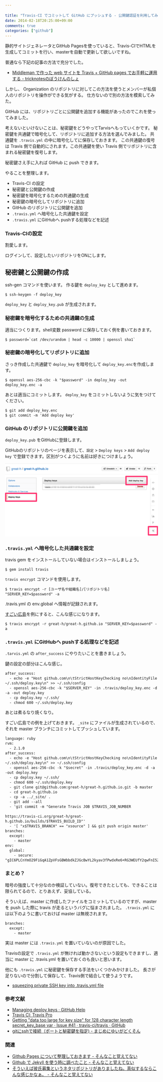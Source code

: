 ```yaml
---

title: "Travis-CI でコミットして GitHub にプッシュする - 公開鍵認証を利用してみる"
date: 2014-02-18T20:25:00+09:00
comments: true
categories: ["github"]
---
```


静的サイトジェネレータとGitHub Pagesを使っていると、Travis-CIでHTMLを生成してコミットを行い、masterを自動で更新して欲しいですね。

普通なら下記の記事の方法で充分でした。

* [Middleman で作った web サイトを Travis + GitHub pages でお手軽に運用する - tricknotesのぼうけんのしょ](http://tricknotes.hateblo.jp/entry/2013/06/17/020229)

しかし、 Organization のリポジトリに対してこの方法を使うとメンバーが私個人のリポジトリを操作ができる気がする。
仕方ないので別の方法を模索してみた。

GitHub には、リポジトリごとに公開鍵を追加する機能があったのでこれを使ってみました。

考えないといけないことは、秘密鍵をどうやってTarvisへもっていくかです。
秘密鍵を共通鍵で暗号化して、リポジトリに追加する方法を選んでみました。
共通鍵を `.travis.yml` の中に暗号化してに保存しておきます。
この共通鍵の復号は Travis 側で自動的にされます。この共通鍵を使い Travis 側でリポジトリに含まれる秘密鍵を復号します。

秘密鍵さえ手に入れば GitHub に push できます。


やることを整理します。

* Travis-CI の設定
* 秘密鍵と公開鍵の作成
* 秘密鍵を暗号化するための共通鍵の生成
* 秘密鍵の暗号化してリポジトリに追加
* GitHub のリポジトリに公開鍵を追加
* `.travis.yml` へ暗号化した共通鍵を設定
* `.travis.yml` にGitHubへ pushする処理などを記述

### Travis-CIの設定

割愛します。

ログインして、設定したいリポジトリをONにします。

## 秘密鍵と公開鍵の作成

ssh-gen コマンドを使います。
作る鍵を `deploy_key` として進めます。

```
$ ssh-keygen -f deploy_key
```

`deploy_key` と `deploy_key.pub` が生成されます。

### 秘密鍵を暗号化するための共通鍵の生成

適当につくります。shell変数 password に保存しておく例を書いておきます。

```
$ password=`cat /dev/urandom | head -c 10000 | openssl sha1`
```

### 秘密鍵の暗号化してリポジトリに追加

さっき作成した共通鍵で `deploy_key` を暗号化して `deploy_key.enc`を作成します。

```
$ openssl aes-256-cbc -k "$password" -in deploy_key -out deploy_key.enc -a
```

あとは適当にコミットします。 `deploy_key` をコミットしないように気をつけてください。

```
$ git add deploy_key.enc
$ git commit -m 'Add deploy key'
```

### GitHub のリポジトリに公開鍵を追加

`deploy_key.pub` をGitHubに登録します。

GitHubのリポジトリのページを表示して、`設定` > `Deploy keys` > `Add deploy key` で登録できます。区別がつくように名前は好きにつけましょう。

![](/images/2014-02-18-github-push.png)

### `.travis.yml` へ暗号化した共通鍵を設定

travis gem をインストールしていない場合はインストールしましょう。

```
$ gem install travis
```

`travis encrypt` コマンドを使用します。

```
$ travis encrypt -r [ユーザ名や組織名]/[リポジトリ名] "SERVER_KEY=$password" -a
```
.travis.yml の env.global へ情報が記録されます。

[すごい広島](https://github.com/great-h/great-h.github.io)を例にすると、こんな感じになります。

```
$ travis encrypt -r great-h/great-h.github.io "SERVER_KEY=$password" -a
```

### `.travis.yml` にGitHubへ pushする処理などを記述

`.tarvis.yml` の `after_success` にやりたいことを書きましょう。

鍵の設定の部分はこんな感じ。

```
after_success:
  - echo -e "Host github.com\n\tStrictHostKeyChecking no\nIdentityFile ~/.ssh/deploy.key\n" >> ~/.ssh/config
  - openssl aes-256-cbc -k "$SERVER_KEY" -in .travis/deploy_key.enc -d -a -out deploy.key
  - cp deploy.key ~/.ssh/
  - chmod 600 ~/.ssh/deploy.key
```

あとは煮るなり焼くなり。

すごい広島での例を上げておきます。
`_site` にファイルが生成されているので、それを master ブランチにコミットしてプッシュしています。

```
language: ruby
rvm:
  - 2.1.0
after_success:
  - echo -e "Host github.com\n\tStrictHostKeyChecking no\nIdentityFile ~/.ssh/deploy.key\n" >> ~/.ssh/config
  - openssl aes-256-cbc -k "$secret" -in .travis/deploy_key.enc -d -a -out deploy.key
  - cp deploy.key ~/.ssh/
  - chmod 600 ~/.ssh/deploy.key
  - git clone git@github.com:great-h/great-h.github.io.git -b master
  - cd great-h.github.io
  - cp -a ../_site/ .
  - git add --all
  - 'git commit -m "Generate Travis JOB $TRAVIS_JOB_NUMBER

https://travis-ci.org/great-h/great-h.github.io/builds/$TRAVIS_BUILD_ID"'
  - '[ "x$TRAVIS_BRANCH" == "xsource" ] && git push origin master'
branches:
  except:
    - master
env:
  global:
    - secure: "gIC6PLCnYmO29FiGqA1ZpVFsGBWbbdkZJGcBwYL2kyav3fPwdxRe6+RG3WEUfY2qwFnI52Br7pQ4ZClaBD76abObmYFW8Qkd13bgxgYMHFFzDh6ACMoY/JvRu4SXZcqiSi2QzeDTRk8Q825kGNY3QJXb4NiZ9gj8uAR9bNpnqnc="
```

### まとめ？

暗号の強度して十分なのか検証していない。復号できたとしても、できることは限られてるので、とりあえず、妥協している。

そういえば、master に作成したファイルをコミットしているのですが、master を push した際に travis が走るというバグに悩まされました。
`.travis.yml` には以下のように書いておけば master は無視されます。

```
branches:
  except:
    - master
```

実は master には `.travis.yml` を置いていないのが原因でした。

Travisの設定で `.travis.yml` が無ければ動かさないという設定もできますし、適当に master に .travis.yml を置いておくのも良いと思います。

他にも `.travis.yml` に秘密鍵を保存する手法をいくつかみかけました。
長さが足りないので分割して保存して、Travis側で結合して使うようです。

* [squeezing private SSH key into .travis.yml file](https://gist.github.com/lukewpatterson/4242707)


### 参考文献

* [Managing deploy keys · GitHub Help](https://help.github.com/articles/managing-deploy-keys)
* [Travis CI: Travis Pro](http://docs.travis-ci.com/user/travis-pro/#How-can-I-encrypt-files-that-include-sensitive-data%3F)
* [Getting "data too large for key size" for 128 character	length secret_key_base var · Issue #41 · travis-ci/travis · GitHub](https://github.com/travis-ci/travis/issues/41)
* [gitにsshで接続（ポートと秘密鍵を指定) - まじめにゆいがどくそん](http://nilfigo.hatenablog.com/entry/20130705/1373000104)

### 関連

* [Github Pages について整理しておきます - そんなこと覚えてない](/blog/2013/02/17/github-pages/)
* [Github で Jekyll を使う時に調べたこと - そんなこと覚えてない](/blog/2013/02/18/jekyll-on-github/)
* [そういえば彼氏募集というネタリポジトリがありましたね。真似するならこんな感じかなぁ。 - そんなこと覚えてない](/blog/2014/02/08/i-need-a-girlfriend/)
